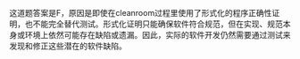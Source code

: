 这道题答案是F，原因是即使在cleanroom过程里使用了形式化的程序正确性证明，也不能完全替代测试。形式化证明只能确保软件符合规范，但在实现、规范本身或环境上依然可能存在缺陷或遗漏。因此，实际的软件开发仍然需要通过测试来发现和修正这些潜在的软件缺陷。